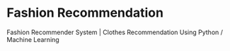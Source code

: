 # Fashion Recommendation
 Fashion Recommender System | Clothes Recommendation Using Python / Machine Learning 
